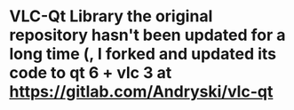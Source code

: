 # VLC-Qt Library the original repository hasn't been updated for a long time (, I forked and updated its code to qt 6 + vlc 3 at https://gitlab.com/Andryski/vlc-qt
